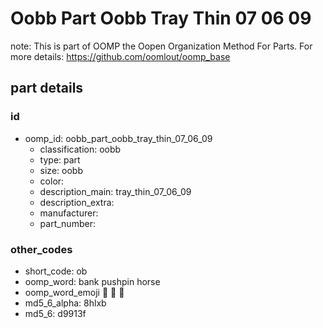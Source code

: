 # Oobb Part Oobb Tray Thin 07 06 09  

note: This is part of OOMP the Oopen Organization Method For Parts. For more details: https://github.com/oomlout/oomp_base

##  part details





### id
* oomp_id: oobb_part_oobb_tray_thin_07_06_09
  * classification: oobb
  * type: part
  * size: oobb
  * color: 
  * description_main: tray_thin_07_06_09
  * description_extra: 
  * manufacturer: 
  * part_number: 

### other_codes
* short_code: ob
* oomp_word: bank pushpin horse
* oomp_word_emoji :bank: :pushpin: :horse:
* md5_6_alpha: 8hlxb
* md5_6: d9913f